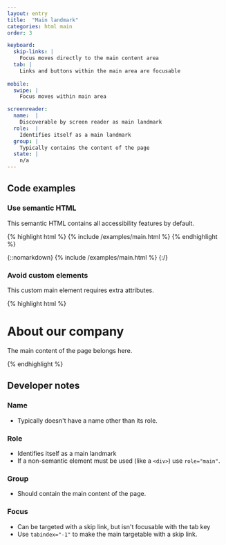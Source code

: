 ```yaml
---
layout: entry
title:  "Main landmark"
categories: html main
order: 3

keyboard:
  skip-links: |
    Focus moves directly to the main content area
  tab: |
    Links and buttons within the main area are focusable
      
mobile:
  swipe: |
    Focus moves within main area

screenreader:
  name:  |
    Discoverable by screen reader as main landmark
  role:  |
    Identifies itself as a main landmark
  group: |
    Typically contains the content of the page
  state: |
    n/a
---
```


## Code examples

### Use semantic HTML
This semantic HTML contains all accessibility features by default.


{% highlight html %}
{% include /examples/main.html %}
{% endhighlight %}

{::nomarkdown}
{% include /examples/main.html %}
{:/}


### Avoid custom elements
This custom main element requires extra attributes.

{% highlight html %}
<div role="main" tabindex="-1" id="example-main"> 
  <h1>About our company</h1>
  <p>The main content of the page belongs here.</p>
</div>
{% endhighlight %}

## Developer notes

### Name
- Typically doesn't have a name other than its role.

### Role

- Identifies itself as a main landmark
- If a non-semantic element must be used (like a `<div>`) use `role="main"`.

### Group

- Should contain the main content of the page.

### Focus

- Can be targeted with a skip link, but isn't focusable with the tab key
- Use `tabindex="-1"` to make the main targetable with a skip link.


